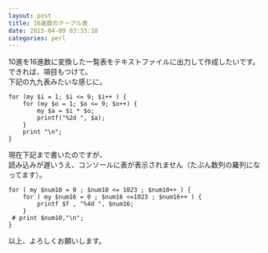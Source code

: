 ```yaml
---
layout: post
title: 16進数のテーブル表
date: 2015-04-09 03:33:18
categories: perl
---
```

<!-- {% raw %} -->
<p>10進を16進数に変換した一覧表をテキストファイルに出力して作成したいです。<br>
できれば、項目もつけて。<br>
下記の九九表みたいな感じに。</p>

<pre><code>for (my $i = 1; $i &lt;= 9; $i++ ) {
    for (my $o = 1; $o &lt;= 9; $o++) {
        my $a = $i * $o;
        printf("%2d ", $a);
    }
    print "\n";
}
</code></pre>

<p>現在下記まで書いたのですが、<br>
読み込みが遅いうえ、コンソールに表が表示されません（たぶん数列の羅列になってます）。</p>

<pre><code>for ( my $num10 = 0 ; $num10 &lt;= 1023 ; $num10++ ) {
    for ( my $num16 = 0 ; $num16 &lt;=1023 ; $num16++ ) {
        printf $f , "%4d ", $num16;
    }
 # print $num10,"\n";
}
</code></pre>

<p>以上、よろしくお願いします。</p>
<!-- {% endraw %} -->
